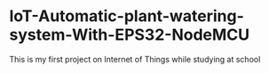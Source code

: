 # IoT-Automatic-plant-watering-system-With-EPS32-NodeMCU
This is my first project on Internet of Things while studying at school
